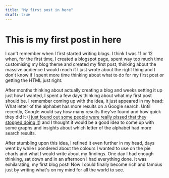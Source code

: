 ```yaml
---
title: "My first post in here"
draft: true
---
```


# This is my first post in here

I can't remember when I first started writing blogs. I think I was 11 or 12 when, for the first time, I created a
blogspot page, spent way too much time customising my blog theme and created my first post, thinking about the massive
audience I would reach if I just wrote about the right thing and I don't know if I spent more time thinking about what
to do for my first post or getting the HTML just right.

After months thinking about actually creating a blog and weeks setting it up just how I wanted, I spent a few days
thinking about what my first post should be. I remember coming up with the idea, it just appeared in my head: What
letter of the alphabet has more results on a Google search. Until recently, Google would say how many results they've
found
and how quick they did
it ([I just found out some people were really pissed that they stopped doing it](https://support.google.com/websearch/thread/273693519/the-number-of-search-results-is-not-shown-anymore?hl=en))
and I thought it would be a good idea to come up with some graphs and insights about which letter of the alphabet had
more search results.

After stumbling upon this idea, I refined it even further in my head, days went by while I pondered about the colours I
wanted to use on the pie charts and what I would write about my findings. One day I had enough thinking, sat down and in
an afternoon I had everything done. It was exhilarating, my first blog post! Now I could finally become rich and famous
just by writing what's on my mind for all the world to see.